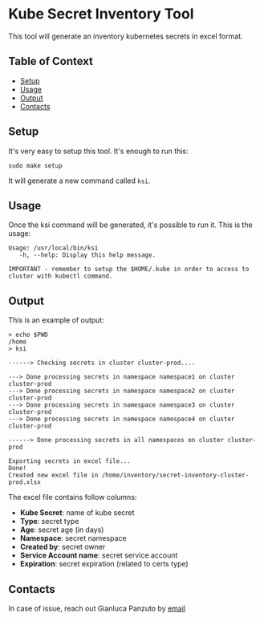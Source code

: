 # Kube Secret Inventory Tool
This tool will generate an inventory kubernetes secrets in excel format.

## Table of Context

- [Setup](#setup)
- [Usage](#usage)
- [Output](#output)
- [Contacts](#contacts)
  
## Setup

It's very easy to setup this tool. It's enough to run this:
```
sudo make setup
```

It will generate a new command called `ksi`.

## Usage

Once the ksi command will be generated, it's possible to run it.
This is the usage:

```
Usage: /usr/local/bin/ksi
   -h, --help: Display this help message.

IMPORTANT - remember to setup the $HOME/.kube in order to access to cluster with kubectl command.
```

## Output

This is an example of output:

```
> echo $PWD
/home
> ksi

------> Checking secrets in cluster cluster-prod....

---> Done processing secrets in namespace namespace1 on cluster cluster-prod
---> Done processing secrets in namespace namespace2 on cluster cluster-prod
---> Done processing secrets in namespace namespace3 on cluster cluster-prod
---> Done processing secrets in namespace namespace4 on cluster cluster-prod

------> Done processing secrets in all namespaces on cluster cluster-prod

Exporting secrets in excel file...
Done!
Created new excel file in /home/inventory/secret-inventory-cluster-prod.xlsx
```

The excel file contains follow columns:

- **Kube Secret**: name of kube secret
- **Type**: secret type
- **Age**: secret age (in days)
- **Namespace**: secret namespace
- **Created by**: secret owner
- **Service Account name**: secret service account
- **Expiration**: secret expiration (related to certs type)

## Contacts

In case of issue, reach out Gianluca Panzuto by [email](mailto:gianluca.panzuto@gmail.com)


